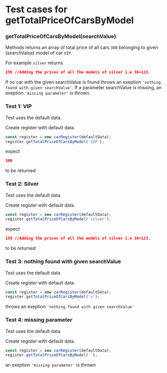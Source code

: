 # Test cases for getTotalPriceOfCarsByModel

### **getTotalPriceOfCarsByModel(searchValue)**
Methods returns an array of total price of all cars `300` belonging to given (searchValue) model of car `VIP`.

For example `silver` returns 
```json
159 //Adding the prices of all the models of silver i.e 36+123.
```

If no car with the given searchValue is  found throws an exeption `'nothing found with given searchValue'`.
If a parameter searchValue is missing, an exeption `'missing parameter'` is thrown.


### Test 1: VIP
Test uses the default data.

Create register with default data.
```js
const register = new carRegister(defaultData);
register.getTotalPriceOfCarsByModel('VIP');
```
expect
```json
300
```
 to be returned

### Test 2: Silver
Test uses the default data

Create register with default data.
```js
const register = new carRegister(defaultData);
register.getTotalPriceOfCarsByModel('silver');
```
 expect
 ```json
 159 //Adding the prices of all the models of silver i.e 36+123.
 ```
 to be returned

### Test 3: nothing found with given searchValue
Test uses the default data

Create register with default data.
```js
const register = new carRegister(defaultData);
register.getTotalPriceOfCarsByModel('x');
```
throws an exeption `'nothing found with given searchValue'`

### Test 4: missing parameter
Test uses the default data

Create register with default data.
```js
const register = new carRegister(defaultData);
register.getTotalPriceOfCarsByModel('');
```
an exeption `'missing parameter'` is thrown
